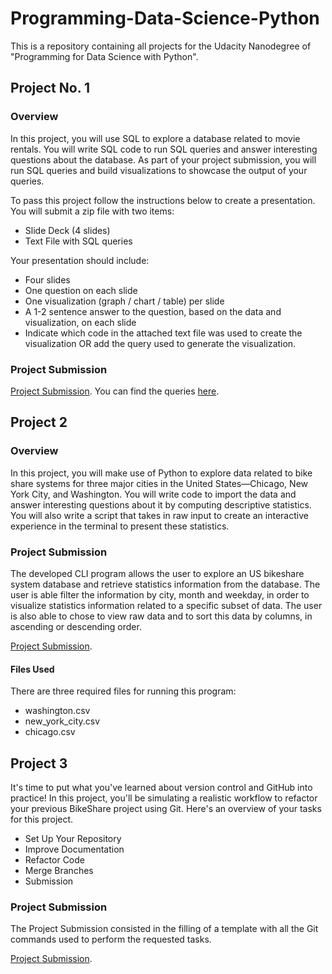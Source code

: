 # Programming-Data-Science-Python

This is a repository containing all projects for the Udacity Nanodegree of "Programming for Data Science with Python".

## Project No. 1

### Overview

In this project, you will use SQL to explore a database related to movie rentals. You will write SQL code to run SQL queries and answer interesting questions about the database. As part of your project submission, you will run SQL queries and build visualizations to showcase the output of your queries.

To pass this project follow the instructions below to create a presentation. You will submit a zip file with two items:

- Slide Deck (4 slides)
- Text File with SQL queries

Your presentation should include:

- Four slides
- One question on each slide
- One visualization (graph / chart / table) per slide
- A 1-2 sentence answer to the question, based on the data and visualization, on each slide
- Indicate which code in the attached text file was used to create the visualization OR add the query used to generate the visualization.

### Project Submission

[Project Submission](https://github.com/nadkleger/Programming_Data_Science_Python/blob/master/Project1/SQL%20Project%20Submission.pdf).
You can find the queries [here](https://github.com/nadkleger/Programming_Data_Science_Python/tree/master/Project1).

## Project 2

### Overview

In this project, you will make use of Python to explore data related to bike share systems for three major cities in the United States—Chicago, New York City, and Washington. You will write code to import the data and answer interesting questions about it by computing descriptive statistics. You will also write a script that takes in raw input to create an interactive experience in the terminal to present these statistics.

### Project Submission

The developed CLI program allows the user to explore an US bikeshare system database and retrieve statistics information from the database. The user is able filter the information by city, month and weekday, in order to visualize statistics information related to a specific subset of data. The user is also able to chose to view raw data and to sort this data by columns, in ascending or descending order.

[Project Submission](https://github.com/nadkleger/Programming_Data_Science_Python/tree/master/Project2).

#### Files Used

There are three required files for running this program: 

* washington.csv
* new_york_city.csv
* chicago.csv


## Project 3

It's time to put what you've learned about version control and GitHub into practice! In this project, you'll be simulating a realistic workflow to refactor your previous BikeShare project using Git. Here's an overview of your tasks for this project.

- Set Up Your Repository
- Improve Documentation
- Refactor Code
- Merge Branches
- Submission

### Project Submission

The Project Submission consisted in the filling of a template with all the Git commands used to perform the requested tasks.

[Project Submission]().
